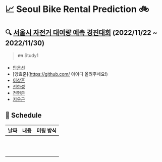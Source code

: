 # :chart_with_upwards_trend: Seoul Bike Rental Prediction :bike:
## :mag: [서울시 자전거 대여량 예측 경진대회](https://dacon.io/competitions/open/235576/overview/description) (2022/11/22 ~ 2022/11/30)


> :family: Study1
- [안은선](https://github.com/eunsunahn)
- [양효준](https://github.com/ 아이디 올려주세요!)
- [이상훈](https://github.com/Dawnnote)
- [전한성](https://github.com/hansung-jeon)
- [전현준](https://github.com/Hjun96)
- [지우근](https://github.com/UGeunJi)


## :date: Schedule
| 날짜 | 내용 | 미팅 방식 |
|:---:|:---:|:---:|
||||
||||
||||
||||
||||
||||
||||
||||
||||
||||
||||
